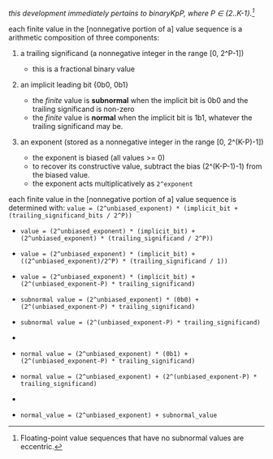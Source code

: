 *this development immediately pertains to binaryKpP, where P ∈ {2..K-1}.[^a]*

each finite value in the [nonnegative portion of a] value sequence is a arithmetic composition of three components:
1. a trailing significand (a nonnegative integer in the range [0, 2^P-1])
   - this is a fractional binary value
2. an implicit leading bit {0b0, 0b1}
   - the *finite* value is **subnormal** when the implicit bit is 0b0 and the trailing significand is non-zero
   - the *finite* value is **normal** when the implicit bit is 1b1, whatever the trailing significand may be.

3. an exponent (stored as a nonnegative integer in the range [0, 2^(K-P)-1])
   - the exponent is biased (all values >= 0)
   -  to recover its constructive value, subtract the bias (2^(K-P-1)-1) from the biased value.
   -  the exponent acts multiplicatively as `2^exponent`

each finite value in the [nonnegative portion of a] value sequence is determined with:
    `value = (2^unbiased_exponent) * (implicit_bit + (trailing_significand_bits / 2^P))`
-   `value = (2^unbiased_exponent) * (implicit_bit) + (2^unbiased_exponent) * (trailing_significand / 2^P))`
-  `value = (2^unbiased_exponent) * (implicit_bit) + ((2^unbiased_exponent)/2^P) * (trailing_significand / 1))`
-  `value = (2^unbiased_exponent) * (implicit_bit) + (2^(unbiased_exponent-P) * trailing_significand)`

-  `subnormal value = (2^unbiased_exponent) * (0b0) + (2^(unbiased_exponent-P) * trailing_significand)`
-  `subnormal value = (2^(unbiased_exponent-P) * trailing_significand)`
-  
-  `normal value = (2^unbiased_exponent) * (0b1) + (2^(unbiased_exponent-P) * trailing_significand)`
-  `normal value = (2^unbiased_exponent) + (2^(unbiased_exponent-P) * trailing_significand)`
-  
- `normal_value = (2^unbiased_exponent) + subnormal_value`
 


[^a]: Floating-point value sequences that have no subnormal values are eccentric.
